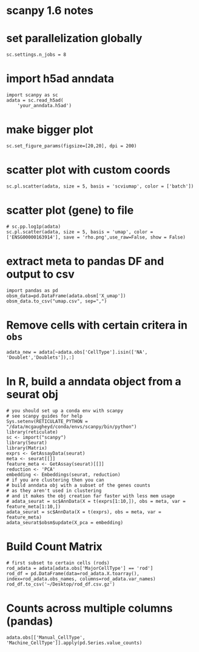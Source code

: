 # scanpy 1.6 notes

# set parallelization globally
`sc.settings.n_jobs = 8`

# import h5ad anndata
```
import scanpy as sc
adata = sc.read_h5ad(
    'your_anndata.h5ad')
``` 
# make bigger plot
```
sc.set_figure_params(figsize=[20,20], dpi = 200)
```
# scatter plot with custom coords
```
sc.pl.scatter(adata, size = 5, basis = 'scviumap', color = ['batch'])
```

# scatter plot (gene) to file
```
# sc.pp.log1p(adata) 
sc.pl.scatter(adata, size = 5, basis = 'umap', color = ['ENSG00000163914'], save = 'rho.png',use_raw=False, show = False)
```

# extract meta to pandas DF and output to csv
```
import pandas as pd
obsm_data=pd.DataFrame(adata.obsm['X_umap'])
obsm_data.to_csv("umap.csv", sep=",")
```

# Remove cells with certain critera in `obs`
```
adata_new = adata[~adata.obs['CellType'].isin(['NA', 'Doublet','Doublets']),:]
```

# In R, build a anndata object from a seurat obj
```
# you should set up a conda env with scanpy 
# see scanpy guides for help
Sys.setenv(RETICULATE_PYTHON = "/data/mcgaugheyd/conda/envs/scanpy/bin/python")
library(reticulate)
sc <- import("scanpy")
library(Seurat)
library(Matrix)
exprs <- GetAssayData(seurat)
meta <- seurat[[]]
feature_meta <- GetAssay(seurat)[[]]
reduction <- 'PCA'
embedding <- Embeddings(seurat, reduction)
# if you are clustering then you can
# build anndata obj with a subset of the genes counts
# as they aren't used in clustering
# and it makes the obj creation far faster with less mem usage
# adata_seurat = sc$AnnData(X = t(exprs[1:10,]), obs = meta, var = feature_meta[1:10,])
adata_seurat = sc$AnnData(X = t(exprs), obs = meta, var = feature_meta)
adata_seurat$obsm$update(X_pca = embedding)
```

# Build Count Matrix
```
# first subset to certain cells (rods)
rod_adata = adata[adata.obs['MajorCellType'] == 'rod']
rod_df = pd.DataFrame(data=rod_adata.X.toarray(), index=rod_adata.obs_names, columns=rod_adata.var_names)
rod_df.to_csv('~/Desktop/rod_df.csv.gz')
```

# Counts across multiple columns (pandas)
```
adata.obs[['Manual_CellType', 'Machine_CellType']].apply(pd.Series.value_counts)
```
